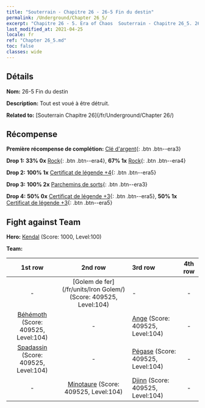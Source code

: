```yaml
---
title: "Souterrain - Chapitre 26 - 26-5 Fin du destin"
permalink: /Underground/Chapter 26_5/
excerpt: "Chapitre 26 - 5. Era of Chaos  Souterrain - Chapitre 26_5. 26-5 Fin du destin"
last_modified_at: 2021-04-25
locale: fr
ref: "Chapter 26_5.md"
toc: false
classes: wide
---
```


## Détails

 **Nom:** 26-5 Fin du destin

 **Description:** Tout est voué à être détruit.

 **Related to:** [Souterrain Chapitre 26](/fr/Underground/Chapter 26/)

## Récompense

 **Première récompense de complétion:** [Clé d'argent](/ItemsFR/con_693/){: .btn .btn--era3}

 **Drop 1:** **33% 0x** [Rock](/ItemsFR/unt_221/){: .btn .btn--era4}, **67% 1x** [Rock](/ItemsFR/unt_221/){: .btn .btn--era4}

 **Drop 2:** **100% 1x** [Certificat de légende +4](/ItemsFR/mat_95/){: .btn .btn--era5}

 **Drop 3:** **100% 2x** [Parchemins de sorts](/ItemsFR/con_694/){: .btn .btn--era3}

 **Drop 4:** **50% 0x** [Certificat de légende +3](/ItemsFR/mat_88/){: .btn .btn--era5}, **50% 1x** [Certificat de légende +3](/ItemsFR/mat_88/){: .btn .btn--era5}


## Fight against Team
 **Hero:** [Kendal](/fr/heroes/Kendal/) (Score: 1000, Level:100)

 **Team:**


  | 1st row | 2nd row | 3rd row | 4th row |
  |:----:|:----:|:----|:----:|
  | - | [Golem de fer](/fr/units/Iron Golem/) (Score: 409525, Level:104)  | - | - |
  | [Béhémoth](/fr/units/Behemoth/) (Score: 409525, Level:104)  | - | [Ange](/fr/units/Angel/) (Score: 409525, Level:104)  | - |
  | [Spadassin](/fr/units/Swordsman/) (Score: 409525, Level:104)  | - | [Pégase](/fr/units/Pegasus/) (Score: 409525, Level:104)  | - |
  | - | [Minotaure](/fr/units/Minotaur/) (Score: 409525, Level:104)  | [Djinn](/fr/units/Genie/) (Score: 409525, Level:104)  | - |


